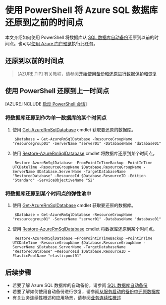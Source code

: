 <properties
    pageTitle="PowerShell：将 Azure SQL 数据库还原到以前的时间点 | Azure"
    description="使用 PowerShell 将 Azure SQL 数据库还原到以前的时间点"
    services="sql-database"
    documentationcenter=""
    author="stevestein"
    manager="jhubbard"
    editor="" />
<tags
    ms.service="sql-database"
    ms.custom="business continuity"
    ms.devlang="NA"
    ms.topic="article"
    ms.tgt_pltfrm="powershell"
    ms.workload="NA"
    ms.date="12/08/2016"
    wacn.date="03/24/2017"
    ms.author="sstein; carlrab" />

# 使用 PowerShell 将 Azure SQL 数据库还原到之前的时间点

本文介绍如何使用 PowerShell 将数据库从 [SQL 数据库自动备份](/documentation/articles/sql-database-automated-backups/)还原到以前的时间点。也可以[使用 Azure 门户预览](/documentation/articles/sql-database-point-in-time-restore-portal/)执行此任务。

## 还原到以前的时间点 

> [AZURE.TIP]
>有关教程，请参阅[开始使用备份和还原进行数据保护和恢复](/documentation/articles/sql-database-get-started-backup-recovery-powershell/)
>


## 使用 PowerShell 还原到上一时间点

[AZURE.INCLUDE [启动 PowerShell 会话](../../includes/sql-database-powershell.md)]

### 将数据库还原到作为单一数据库的某个时间点
1. 使用 [Get-AzureRmSqlDatabase](https://msdn.microsoft.com/zh-cn/library/azure/mt603648(v=azure.300).aspx) cmdlet 获取要还原的数据库。
   
        $Database = Get-AzureRmSqlDatabase -ResourceGroupName "resourcegroup01" -ServerName "server01" -DatabaseName "database01"

2. 使用 [Restore-AzureRmSqlDatabase](https://msdn.microsoft.com/zh-cn/library/azure/mt693390(v=azure.300).aspx) cmdlet 将数据库还原到某个时间点。
    
        Restore-AzureRmSqlDatabase –FromPointInTimeBackup –PointInTime UTCDateTime -ResourceGroupName $Database.ResourceGroupName -ServerName $Database.ServerName -TargetDatabaseName "RestoredDatabase" –ResourceId $Database.ResourceID -Edition "Standard" -ServiceObjectiveName "S2"

### 将数据库还原到某个时间点的弹性池中
1. 使用 [Get-AzureRmSqlDatabase](https://msdn.microsoft.com/zh-cn/library/azure/mt603648(v=azure.300).aspx) cmdlet 获取要还原的数据库。
   
        $Database = Get-AzureRmSqlDatabase -ResourceGroupName "resourcegroup01" -ServerName "server01" -DatabaseName "database01"

2. 使用 [Restore-AzureRmSqlDatabase](https://msdn.microsoft.com/zh-cn/library/azure/mt693390(v=azure.300).aspx) cmdlet 将数据库还原到某个时间点。
    
        Restore-AzureRmSqlDatabase –FromPointInTimeBackup –PointInTime UTCDateTime -ResourceGroupName $Database.ResourceGroupName -ServerName $Database.ServerName -TargetDatabaseName "RestoredDatabase" –ResourceId $Database.ResourceID –ElasticPoolName "elasticpool01"

## 后续步骤
- 若要了解 Azure SQL 数据库的自动备份，请参阅 [SQL 数据库自动备份](/documentation/articles/sql-database-automated-backups/)
- 若要了解如何使用自动备份进行恢复，请参阅[从服务启动的备份中还原数据库](/documentation/articles/sql-database-recovery-using-backups/)
- 有关业务连续性概述和应用场景，请参阅[业务连续性概述](/documentation/articles/sql-database-business-continuity/)

<!---HONumber=Mooncake_0320_2017-->
<!--Update_Description: overview content refine; link references update and clean-->